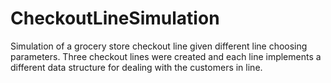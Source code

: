 # CheckoutLineSimulation
Simulation of a grocery store checkout line given different line choosing parameters. Three checkout lines were created and each line implements a different data structure for dealing with the customers in line.
